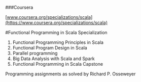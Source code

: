 
###Coursera

[www.coursera.org/specializations/scala](https://www.coursera.org/specializations/scala)

#Functional Programming in Scala Specialization

1. Functional Programming Principles in Scala
2. Functional Program Design in Scala
3. Parallel programming
4. Big Data Analysis with Scala and Spark
5. Functional Programming in Scala Capstone

Programming assignments as solved by Richard P. Osseweyer